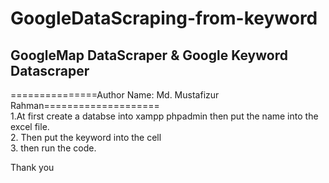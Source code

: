 # GoogleDataScraping-from-keyword
## GoogleMap DataScraper & Google Keyword Datascraper
===============Author Name: Md. Mustafizur Rahman====================<br />
1.At first create a databse into xampp phpadmin then put the name into the excel file. <br />
2. Then put the keyword into the cell <br />
3. then run the code.<br />

Thank you
